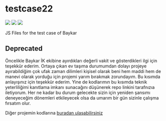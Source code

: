 # testcase22

<img src="https://img.shields.io/github/last-commit/furkantaskin/testcase2"> <img src="https://img.shields.io/github/languages/count/furkantaskin/testcase2"> <img src="https://img.shields.io/github/v/release/tailwindlabs/tailwindcss?label=Tailwind">

JS Files for the test case of Baykar

## Deprecated

Öncelikle Baykar İK ekibine ayırdıkları değerli vakit ve gösterdikleri ilgi için teşekkür ederim. Ortaya çıkan ev taşıma durumumdan dolayı projeye ayırabildiğim çok ufak zaman dilimleri kişisel olarak beni hem maddi hem de manevi olarak yorduğu için projemi yarım bırakmak zorundayım. Bu kısımda anlayışınız için teşekkür ederim. Yine de kodlarımın bu kısımda teknik yeterliliğimi kanıtlama imkanı sunacağını düşünerek repo linkini tarafnızıa iletiyorum. Her ne kadar bu durum gelecekte sizin için yeniden şansımı deneyeceğim dönemleri etkileyecek olsa da umarım bir gün sizinle çalışma fırsatım olur.

Diğer projemin kodlarına [buradan ulaşabilirsiniz](https://github.com/furkantaskin/testcase)
